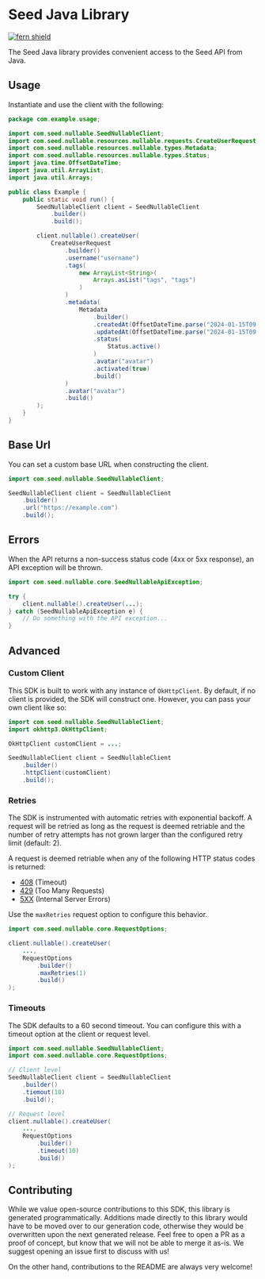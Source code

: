 # Seed Java Library

[![fern shield](https://img.shields.io/badge/%F0%9F%8C%BF-Built%20with%20Fern-brightgreen)](https://buildwithfern.com?utm_source=github&utm_medium=github&utm_campaign=readme&utm_source=Seed%2FJava)

The Seed Java library provides convenient access to the Seed API from Java.

## Usage

Instantiate and use the client with the following:

```java
package com.example.usage;

import com.seed.nullable.SeedNullableClient;
import com.seed.nullable.resources.nullable.requests.CreateUserRequest;
import com.seed.nullable.resources.nullable.types.Metadata;
import com.seed.nullable.resources.nullable.types.Status;
import java.time.OffsetDateTime;
import java.util.ArrayList;
import java.util.Arrays;

public class Example {
    public static void run() {
        SeedNullableClient client = SeedNullableClient
            .builder()
            .build();

        client.nullable().createUser(
            CreateUserRequest
                .builder()
                .username("username")
                .tags(
                    new ArrayList<String>(
                        Arrays.asList("tags", "tags")
                    )
                )
                .metadata(
                    Metadata
                        .builder()
                        .createdAt(OffsetDateTime.parse("2024-01-15T09:30:00Z"))
                        .updatedAt(OffsetDateTime.parse("2024-01-15T09:30:00Z"))
                        .status(
                            Status.active()
                        )
                        .avatar("avatar")
                        .activated(true)
                        .build()
                )
                .avatar("avatar")
                .build()
        );
    }
}
```

## Base Url

You can set a custom base URL when constructing the client.

```java
import com.seed.nullable.SeedNullableClient;

SeedNullableClient client = SeedNullableClient
    .builder()
    .url("https://example.com")
    .build();
```

## Errors

When the API returns a non-success status code (4xx or 5xx response), an API exception will be thrown.

```java
import com.seed.nullable.core.SeedNullableApiException;

try {
    client.nullable().createUser(...);
} catch (SeedNullableApiException e) {
    // Do something with the API exception...
}
```

## Advanced

### Custom Client

This SDK is built to work with any instance of `OkHttpClient`. By default, if no client is provided, the SDK will construct one. 
However, you can pass your own client like so:

```java
import com.seed.nullable.SeedNullableClient;
import okhttp3.OkHttpClient;

OkHttpClient customClient = ...;

SeedNullableClient client = SeedNullableClient
    .builder()
    .httpClient(customClient)
    .build();
```

### Retries

The SDK is instrumented with automatic retries with exponential backoff. A request will be retried as long
as the request is deemed retriable and the number of retry attempts has not grown larger than the configured
retry limit (default: 2).

A request is deemed retriable when any of the following HTTP status codes is returned:

- [408](https://developer.mozilla.org/en-US/docs/Web/HTTP/Status/408) (Timeout)
- [429](https://developer.mozilla.org/en-US/docs/Web/HTTP/Status/429) (Too Many Requests)
- [5XX](https://developer.mozilla.org/en-US/docs/Web/HTTP/Status/500) (Internal Server Errors)

Use the `maxRetries` request option to configure this behavior.

```java
import com.seed.nullable.core.RequestOptions;

client.nullable().createUser(
    ...,
    RequestOptions
        .builder()
        .maxRetries(1)
        .build()
);
```

### Timeouts

The SDK defaults to a 60 second timeout. You can configure this with a timeout option at the client or request level.

```java
import com.seed.nullable.SeedNullableClient;
import com.seed.nullable.core.RequestOptions;

// Client level
SeedNullableClient client = SeedNullableClient
    .builder()
    .tiemout(10)
    .build();

// Request level
client.nullable().createUser(
    ...,
    RequestOptions
        .builder()
        .timeout(10)
        .build()
);
```

## Contributing

While we value open-source contributions to this SDK, this library is generated programmatically.
Additions made directly to this library would have to be moved over to our generation code,
otherwise they would be overwritten upon the next generated release. Feel free to open a PR as
a proof of concept, but know that we will not be able to merge it as-is. We suggest opening
an issue first to discuss with us!

On the other hand, contributions to the README are always very welcome!